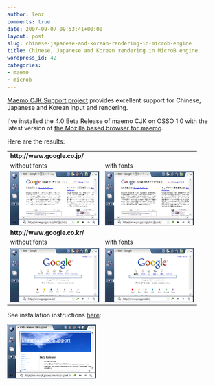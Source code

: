 ```yaml
---
author: leoz
comments: true
date: 2007-09-07 09:53:41+00:00
layout: post
slug: chinese-japanese-and-korean-rendering-in-microb-engine
title: Chinese, Japanese and Korean rendering in MicroB engine
wordpress_id: 42
categories:
- maemo
- microb
---
```


[Maemo CJK Support project](http://maemocjk.garage.maemo.org/) provides excellent support for Chinese, Japanese and Korean input and rendering.

I've installed the 4.0 Beta Release of maemo CJK on OSSO 1.0 with the latest version of [the Mozilla based browser for maemo](http://browser.garage.maemo.org/).

<!--break-->

Here are the results:


<table align="center" border="0" cellpadding="3" cellspacing="3">
<tbody><tr>
<td><strong>http://www.google.co.jp/</strong></td>
<td>&nbsp;</td>
</tr>
<tr>
<td>without fonts</td>
<td>with fonts</td>
</tr>
<tr>
<td>
	<a class="fancybox" href="/uploads/2007/09/google-jp-no-fonts.png" title="google-jp-no-fonts.png">
	<img src="/uploads/2007/09/google-jp-no-fonts.png" title="google-jp-no-fonts.png" alt="google-jp-no-fonts.png" height="126" width="207">
	</a>
</td>
<td>
	<a class="fancybox" href="/uploads/2007/09/google-jp-with-fonts.png" title="google-jp-with-fonts.png">
	<img src="/uploads/2007/09/google-jp-with-fonts.png" title="google-jp-with-fonts.png" alt="google-jp-with-fonts.png" height="126" width="207">
	</a>
</td>
</tr>
<tr>
<td><strong>http://www.google.co.kr/</strong></td>
<td>&nbsp;</td>
</tr>
<tr>
<td>without fonts</td>
<td>with fonts</td>
</tr>
<tr>
<td>
	<a class="fancybox" href="/uploads/2007/09/google-kr-no-fonts.png" title="google-kr-no-fonts.png">
	<img src="/uploads/2007/09/google-kr-no-fonts.png" title="google-kr-no-fonts.png" alt="google-kr-no-fonts.png" height="126" width="207">
	</a>
</td>
<td>
	<a class="fancybox" href="/uploads/2007/09/google-kr-with-fonts.png" title="google-kr-with-fonts.png">
	<img src="/uploads/2007/09/google-kr-with-fonts.png" title="google-kr-with-fonts.png" alt="google-kr-with-fonts.png" height="126" width="207">
	</a>
</td>
</tr>
</tbody></table>


See installation instructions [here](http://maemocjk.garage.maemo.org/):

<p>
	<a class="fancybox" href="/uploads/2007/09/maemo-cjk.png" title="maemo-cjk.png">
	<img src="/uploads/2007/09/maemo-cjk.png" title="maemo-cjk.png" alt="maemo-cjk.png" height="126" width="207">
	</a>
</p>


